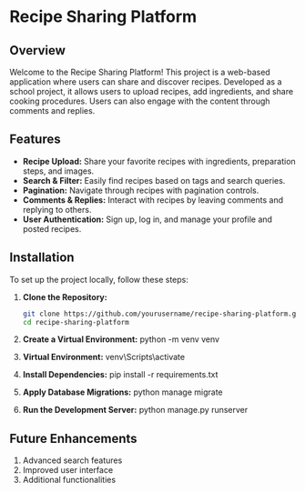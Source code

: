 # Recipe Sharing Platform

## Overview

Welcome to the Recipe Sharing Platform! This project is a web-based application where users can share and discover recipes. Developed as a school project, it allows users to upload recipes, add ingredients, and share cooking procedures. Users can also engage with the content through comments and replies.

## Features

- **Recipe Upload:** Share your favorite recipes with ingredients, preparation steps, and images.
- **Search & Filter:** Easily find recipes based on tags and search queries.
- **Pagination:** Navigate through recipes with pagination controls.
- **Comments & Replies:** Interact with recipes by leaving comments and replying to others.
- **User Authentication:** Sign up, log in, and manage your profile and posted recipes.



## Installation

To set up the project locally, follow these steps:

1. **Clone the Repository:**
   ```bash
   git clone https://github.com/yourusername/recipe-sharing-platform.git
   cd recipe-sharing-platform

2. **Create a Virtual Environment:**
    python -m venv venv

3. **Virtual Environment:**
    venv\Scripts\activate

4. **Install Dependencies:**
    pip install -r requirements.txt

5. **Apply Database Migrations:**
    python manage migrate

6. **Run the Development Server:**
    python manage.py runserver

## Future Enhancements
1. Advanced search features
2. Improved user interface
3. Additional functionalities



